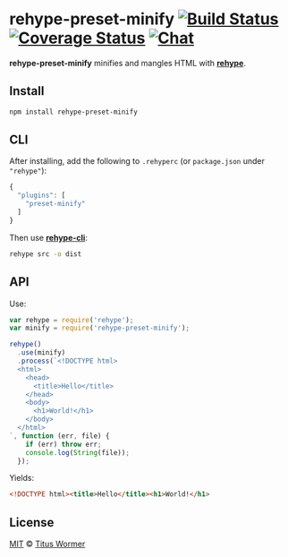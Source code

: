 # rehype-preset-minify [![Build Status][build-badge]][build-status] [![Coverage Status][coverage-badge]][coverage-status] [![Chat][chat-badge]][chat]

**rehype-preset-minify** minifies and mangles HTML with [**rehype**][rehype].

## Install

```sh
npm install rehype-preset-minify
```

## CLI

After installing, add the following to `.rehyperc` (or `package.json`
under `"rehype"`):

```js
{
  "plugins": [
    "preset-minify"
  ]
}
```

Then use [**rehype-cli**][cli]:

```sh
rehype src -o dist
```

## API

Use:

```js
var rehype = require('rehype');
var minify = require('rehype-preset-minify');

rehype()
  .use(minify)
  .process(`<!DOCTYPE html>
  <html>
    <head>
      <title>Hello</title>
    </head>
    <body>
      <h1>World!</h1>
    </body>
  </html>
`, function (err, file) {
    if (err) throw err;
    console.log(String(file));
  });
```

Yields:

```html
<!DOCTYPE html><title>Hello</title><h1>World!</h1>
```

## License

[MIT][license] © [Titus Wormer][author]

<!-- Definitions -->

[build-badge]: https://img.shields.io/travis/wooorm/rehype-minify.svg

[build-status]: https://travis-ci.org/wooorm/rehype-minify

[coverage-badge]: https://img.shields.io/codecov/c/github/wooorm/rehype-minify.svg

[coverage-status]: https://codecov.io/github/wooorm/rehype-minify

[chat-badge]: https://img.shields.io/gitter/room/wooorm/rehype.svg

[chat]: https://gitter.im/wooorm/rehype

[author]: http://wooorm.com

[rehype]: https://github.com/wooorm/rehype

[cli]: https://github.com/wooorm/rehype/tree/master/packages/rehype-cli

[license]: ../../LICENSE
